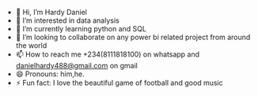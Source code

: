 - 👋 Hi, I’m Hardy Daniel
- 👀 I’m interested in data analysis 
- 🌱 I’m currently learning python and SQL
- 💞️ I’m looking to collaborate on any power bi related project from around the world 
- 📫 How to reach me +234(8111818100) on whatsapp and danielhardy488@gmail.com on gmail
- 😄 Pronouns: him,he. 
- ⚡ Fun fact: I love the beautiful game of football and good music 

<!---
Hardy6569/Hardy6569 is a ✨ special ✨ repository because its `README.md` (this file) appears on your GitHub profile.
You can click the Preview link to take a look at your changes.
--->
